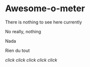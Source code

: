 # Awesome-o-meter

There is nothing to see here currently

No really, nothing

Nada

Rien du tout

*click click click click click*

